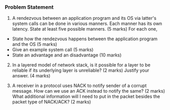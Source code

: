 ### Problem Statement
1) A rendezvous between an application program and its OS via latter's system calls can be done in various manners. Each manner has its own latency. State at least five possible manners. (5 marks) For each one,
  - State how the rendezvous happens between the application program and the OS (5 marks)
  - Give an example system call (5 marks)
  - State an advantage and an disadvantage (10 marks)

2) In a layered model of network stack, is it possible for a layer to be reliable if its underlying layer is unreliable? (2 marks) Justify your answer. (4 marks)

3) A receiver in a protocol uses NACK to notify sender of a corrupt message. How can we use an ACK instead to notify the same? (2 marks) What additional information will I need to put in the packet besides the packet type of NACK/ACK? (2 marks)

